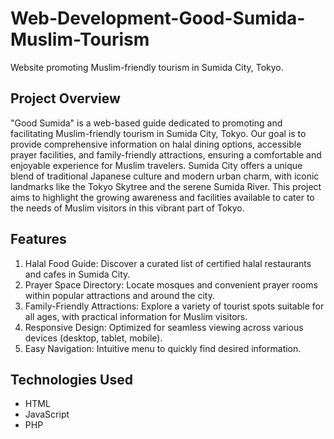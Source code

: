 # Web-Development-Good-Sumida-Muslim-Tourism
Website promoting Muslim-friendly tourism in Sumida City, Tokyo.

## Project Overview
"Good Sumida" is a web-based guide dedicated to promoting and facilitating Muslim-friendly tourism in Sumida City, Tokyo. Our goal is to provide comprehensive information on halal dining options, accessible prayer facilities, and family-friendly attractions, ensuring a comfortable and enjoyable experience for Muslim travelers. Sumida City offers a unique blend of traditional Japanese culture and modern urban charm, with iconic landmarks like the Tokyo Skytree and the serene Sumida River. This project aims to highlight the growing awareness and facilities available to cater to the needs of Muslim visitors in this vibrant part of Tokyo.

## Features
1. Halal Food Guide: Discover a curated list of certified halal restaurants and cafes in Sumida City.
2. Prayer Space Directory: Locate mosques and convenient prayer rooms within popular attractions and around the city.
3. Family-Friendly Attractions: Explore a variety of tourist spots suitable for all ages, with practical information for Muslim visitors.
4. Responsive Design: Optimized for seamless viewing across various devices (desktop, tablet, mobile).
5. Easy Navigation: Intuitive menu to quickly find desired information.

## Technologies Used
- HTML
- JavaScript
- PHP
